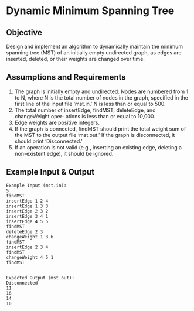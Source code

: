 # Dynamic Minimum Spanning Tree

## Objective
Design and implement an algorithm to dynamically maintain the minimum spanning tree (MST) of an initially empty undirected graph, as edges are inserted, deleted, or their weights are changed over time.

## Assumptions and Requirements
1. The graph is initially empty and undirected. Nodes are numbered from 1 to N, where N is the total number of nodes in the graph, specified in the first line of the input file ‘mst.in.’ N is less than or equal to 500.
2. The total number of insertEdge, findMST, deleteEdge, and changeWeight oper- ations is less than or equal to 10,000.
3. Edge weights are positive integers.
4. If the graph is connected, findMST should print the total weight sum of the MST to the output file ‘mst.out.’ If the graph is disconnected, it should print ‘Disconnected.’
5. If an operation is not valid (e.g., inserting an existing edge, deleting a non-existent edge), it should be ignored.

## Example Input & Output
```
Example Input (mst.in):
5
findMST
insertEdge 1 2 4
insertEdge 1 3 3
insertEdge 2 3 2
insertEdge 3 4 1
insertEdge 4 5 5
findMST
deleteEdge 2 3
changeWeight 1 3 6
findMST
insertEdge 2 3 4
findMST
changeWeight 4 5 1
findMST


Expected Output (mst.out):
Disconnected
11
16
14
10
```
